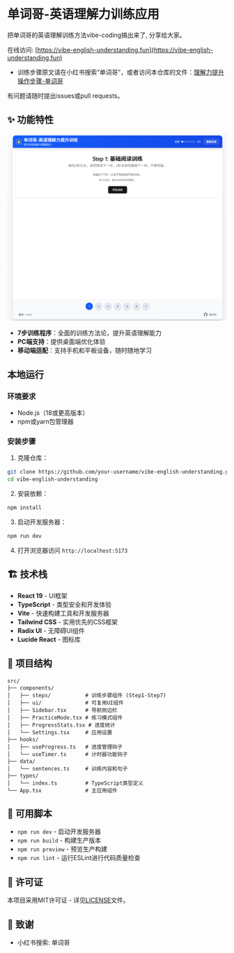 # 单词哥-英语理解力训练应用

把单词哥的英语理解训练方法vibe-coding搞出来了, 分享给大家。

在线访问: [https://vibe-english-understanding.fun](https://vibe-english-understanding.fun)
- 训练步骤原文请在小红书搜索“单词哥”，或者访问本仓库的文件：[理解力提升操作步骤-单词哥](理解力提升操作步骤-by单词哥.md) 

有问题请随时提出issues或pull requests。

## ✨ 功能特性

![预览](img/home-pc.png)

- **7步训练程序**：全面的训练方法论，提升英语理解能力
- **PC端支持**：提供桌面端优化体验
- **移动端适配**：支持手机和平板设备，随时随地学习

## 本地运行
### 环境要求

- Node.js（18或更高版本）
- npm或yarn包管理器

### 安装步骤

1. 克隆仓库：
```bash
git clone https://github.com/your-username/vibe-english-understanding.git
cd vibe-english-understanding
```

2. 安装依赖：
```bash
npm install
```

3. 启动开发服务器：
```bash
npm run dev
```

4. 打开浏览器访问 `http://localhost:5173`

## 🏗️ 技术栈

- **React 19** - UI框架
- **TypeScript** - 类型安全和开发体验
- **Vite** - 快速构建工具和开发服务器
- **Tailwind CSS** - 实用优先的CSS框架
- **Radix UI** - 无障碍UI组件
- **Lucide React** - 图标库

## 📁 项目结构

```
src/
├── components/
│   ├── steps/           # 训练步骤组件 (Step1-Step7)
│   ├── ui/              # 可复用UI组件
│   ├── Sidebar.tsx      # 导航侧边栏
│   ├── PracticeMode.tsx # 练习模式组件
│   ├── ProgressStats.tsx # 进度统计
│   └── Settings.tsx     # 应用设置
├── hooks/
│   ├── useProgress.ts   # 进度管理钩子
│   └── useTimer.ts      # 计时器功能钩子
├── data/
│   └── sentences.ts     # 训练内容和句子
├── types/
│   └── index.ts         # TypeScript类型定义
└── App.tsx              # 主应用组件
```

## 🔧 可用脚本

- `npm run dev` - 启动开发服务器
- `npm run build` - 构建生产版本
- `npm run preview` - 预览生产构建
- `npm run lint` - 运行ESLint进行代码质量检查


## 📄 许可证

本项目采用MIT许可证 - 详见[LICENSE](LICENSE)文件。

## 🙏 致谢

- 小红书搜索: 单词哥
